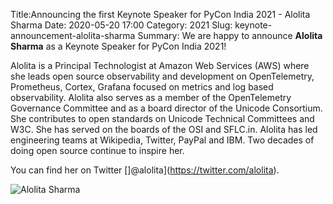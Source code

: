 Title:Announcing the first Keynote Speaker for PyCon India 2021 - Alolita Sharma
Date: 2020-05-20 17:00
Category: 2021
Slug: keynote-announcement-alolita-sharma
Summary: We are happy to announce **Alolita Sharma** as a Keynote Speaker for PyCon India 2021!

Alolita is a Principal Technologist at Amazon Web Services (AWS) where she leads open source observability and development on OpenTelemetry, Prometheus, Cortex, Grafana focused on metrics and log based observability. Alolita also serves as a member of the OpenTelemetry Governance Committee and as a board director of the Unicode Consortium. She contributes to open standards on Unicode Technical Committees and W3C. She has served on the boards of the OSI and SFLC.in. Alolita has led engineering teams at Wikipedia, Twitter, PayPal and IBM. Two decades of doing open source continue to inspire her.

You can find her on Twitter []@alolita](https://twitter.com/alolita).

![Alolita Sharma](https://in.pycon.org/2021/assets/images/s1.png)
